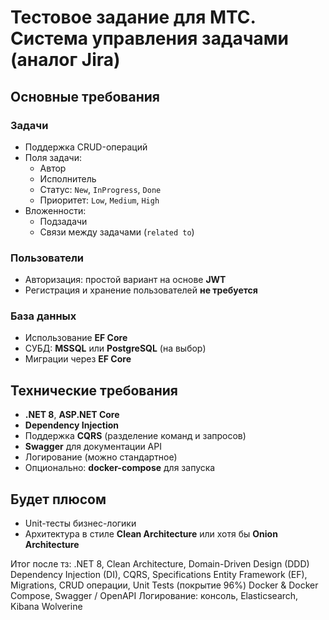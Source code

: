 # Тестовое задание для МТС. Система управления задачами (аналог Jira)

## Основные требования

### Задачи
- Поддержка CRUD-операций  
- Поля задачи:  
  - Автор  
  - Исполнитель  
  - Статус: `New`, `InProgress`, `Done`  
  - Приоритет: `Low`, `Medium`, `High`  
- Вложенности:  
  - Подзадачи  
  - Связи между задачами (`related to`)  

### Пользователи
- Авторизация: простой вариант на основе **JWT**  
- Регистрация и хранение пользователей **не требуется**  

### База данных
- Использование **EF Core**  
- СУБД: **MSSQL** или **PostgreSQL** (на выбор)  
- Миграции через **EF Core**  

## Технические требования
- **.NET 8**, **ASP.NET Core**  
- **Dependency Injection**  
- Поддержка **CQRS** (разделение команд и запросов)  
- **Swagger** для документации API  
- Логирование (можно стандартное)  
- Опционально: **docker-compose** для запуска  

## Будет плюсом
- Unit-тесты бизнес-логики  
- Архитектура в стиле **Clean Architecture** или хотя бы **Onion Architecture**  

Итог после тз:
.NET 8, Clean Architecture, Domain-Driven Design (DDD)
Dependency Injection (DI), CQRS, Specifications
Entity Framework (EF), Migrations, CRUD операции, Unit Tests (покрытие 96%)
Docker & Docker Compose, Swagger / OpenAPI
Логирование: консоль, Elasticsearch, Kibana
Wolverine
